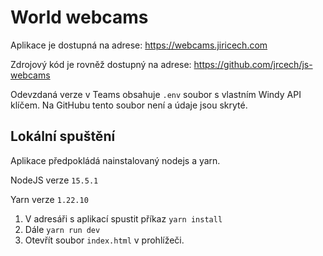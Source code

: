# World webcams

Aplikace je dostupná na adrese: https://webcams.jiricech.com

Zdrojový kód je rovněž dostupný na adrese: https://github.com/jrcech/js-webcams

Odevzdaná verze v Teams obsahuje `.env` soubor s vlastním Windy API klíčem. Na GitHubu tento soubor není a údaje jsou skryté.

## Lokální spuštění
Aplikace předpokládá nainstalovaný nodejs a yarn.

NodeJS verze `15.5.1`

Yarn verze `1.22.10`

1. V adresáři s aplikací spustit příkaz `yarn install`
2. Dále `yarn run dev`
3. Otevřít soubor `index.html` v prohlížeči.
